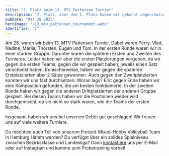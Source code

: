 ```yaml
---
title: "7. Platz beim 13. MTV Pattensen Turnier"
description: "7. Platz, aber den 1. Platz haben wir gekonnt abgeschossen!"
pubDate: "Mar 28 2025"
heroImage: "/13_mtv_pattensen_tournament.webp"
identifier: "2"
---
```


Am 28. waren wir beim 13. MTV Pattensen Turnier.
Dabei waren Perry, Vlad, Nadine, Mariia, Thorsten, Eugen und Tom.
In der ersten Runde waren wir in einer starken Gruppe. 
Darunter waren die späteren Ersten und Zweiten des Turnieres.
Leider haben wir aber die ersten Platzierungen vergeben, da 
wir gegen die ersten Teams, gegen die wir gespielt haben, 
jeweils einen Satz verschenkt haben.
Ironischerweise, haben wir gegen die späteren Erstplatzierten 
aber 2 Sätze gewonnen. Auch gegen den Zweitplatzierten
konnten wir uns fast durchsetzen.
Woran lags? Erst gegen Ende haben wir eine Komposition 
gefunden, die am besten funktionierte. 
In der zweiten Runde haben wir gegen die anderen Drittplatzierten 
der anderen Gruppe gespielt. Bei diesen Teams haben wir die 
Positionen wieder wild durchgemischt, da sie nicht so stark 
waren, wie die Teams der ersten Runde. 

Insgesamt haben wir uns bei unserem Debüt gut geschlagen!
Wir freuen uns auf viele weitere Turniere.

Du möchtest auch Teil von unserem Freizeit-Mixed-Hobby Volleyball Team in Hamburg Hamm werden?
Du verfügst über ein solides Spielniveau zwischen Bezirksklasse und Landesliga?
Dann [kontaktiere](/de/contact/) uns per E-Mail oder auf Instagram und komme zum Probetraining vorbei!
